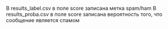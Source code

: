 В results_label.csv в поле score записана метка spam/ham
В results_proba.csv в поле score записана вероятность того, что сообщение является спамом
